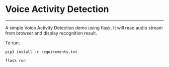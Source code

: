 # Voice Activity Detection
****

A simple Voice Activity Detection demo using flask. It will read audio stream from browser and display recognition result.

To run:
    
    pip3 install -r requirements.txt

    flask run

